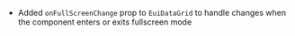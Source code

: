 - Added `onFullScreenChange` prop to `EuiDataGrid` to handle changes when the component enters or exits fullscreen mode
